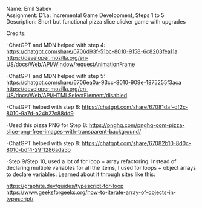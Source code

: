 Name: Emil Sabev  
Assignment: D1.a: Incremental Game Development, Steps 1 to 5  
Description: Short but functional pizza slice clicker game with upgrades

Credits:

-ChatGPT and MDN helped with step 4:  
https://chatgpt.com/share/6706d93f-51bc-8010-9158-6c8203fea11a
https://developer.mozilla.org/en-US/docs/Web/API/Window/requestAnimationFrame

-ChatGPT and MDN helped with step 5:  
https://chatgpt.com/share/6706ea0a-93cc-8010-909e-1875255f3aca
https://developer.mozilla.org/en-US/docs/Web/API/HTMLSelectElement/disabled

-ChatGPT helped with step 6:
https://chatgpt.com/share/67081daf-df2c-8010-9a7d-a24b27c88dd9

-Used this pizza PNG for Step 8:
https://pnghq.com/pnghq-com-pizza-slice-png-free-images-with-transparent-background/

-ChatGPT helped with step 8:
https://chatgpt.com/share/67082b10-8d0c-8010-bdf4-29f1286ada5b

-Step 9/Step 10, used a lot of for loop + array refactoring. 
Instead of declaring multiple variables for all the items, I used for loops + object arrays to declare variables. 
Learned about it through sites like this: 

https://graphite.dev/guides/typescript-for-loop
https://www.geeksforgeeks.org/how-to-iterate-array-of-objects-in-typescript/
